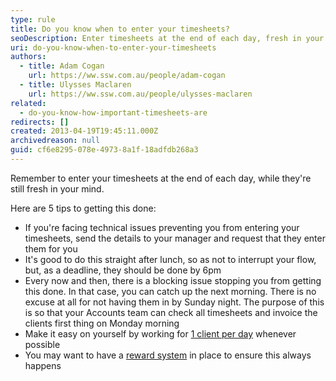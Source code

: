 ```yaml
---
type: rule
title: Do you know when to enter your timesheets?
seoDescription: Enter timesheets at the end of each day, fresh in your mind, and ensure timely completion for Accounts team invoicing.
uri: do-you-know-when-to-enter-your-timesheets
authors:
  - title: Adam Cogan
    url: https://ww.ssw.com.au/people/adam-cogan
  - title: Ulysses Maclaren
    url: https://ww.ssw.com.au/people/ulysses-maclaren
related:
  - do-you-know-how-important-timesheets-are
redirects: []
created: 2013-04-19T19:45:11.000Z
archivedreason: null
guid: cf6e8295-078e-4973-8a1f-18adfdb268a3
---
```


Remember to enter your timesheets at the end of each day, while they're still fresh in your mind.

Here are 5 tips to getting this done:

<!--endintro-->

- If you're facing technical issues preventing you from entering your timesheets, send the details to your manager and request that they enter them for you
- It's good to do this straight after lunch, so as not to interrupt your flow, but, as a deadline, they should be done by 6pm
- Every now and then, there is a blocking issue stopping you from getting this done. In that case, you can catch up the next morning. There is no excuse at all for not having them in by Sunday night. The purpose of this is so that your Accounts team can check all timesheets and invoice the clients first thing on Monday morning
- Make it easy on yourself by working for [1 client per day](/do-you-book-a-minimum-of-1-days-work-at-a-time) whenever possible
- You may want to have a [reward system](/do-you-reward-your-employees-for-doing-their-timesheets-on-time) in place to ensure this always happens
